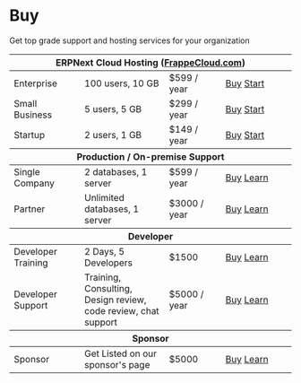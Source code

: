 # Buy

<p class="lead">Get top grade support and hosting services for your organization</p>

<table class="table table-bordered buy-table">
	<thead>
		<tr>
			<th colspan="4"><i class="icon-cloud"></i> ERPNext Cloud Hosting
				(<a href="https://frappecloud.com">FrappeCloud.com</a>)</th>
		</tr>
	</thead>
	<tbody>
		<tr>
			<td style="width: 25%">Enterprise</td>
			<td style="width: 30%">100 users, 10 GB</td>
			<td style="width: 20%">$599 / year</td>
			<td style="width: 25%">
				<a class="btn btn-success"
					href="/buy/payment#Enterprise">Buy</a>
				<a class="btn btn-primary" 	href="https://frappecloud.com/sign-up?plan=Enterprise">Start</a>
			</td>
		</tr>
		<tr>
			<td>Small Business</td>
			<td>5 users, 5 GB</td>
			<td>$299 / year</td>
			<td>
				<a class="btn btn-success"
					href="/buy/payment#Small-Business">Buy</a>
				<a class="btn btn-primary"
					href="https://frappecloud.com/sign-up?plan=Small-Business">Start</a>
			</td>
		</tr>
		<tr>
			<td>Startup</td>
			<td>2 users, 1 GB</td>
			<td>$149 / year</td>
			<td>
				<a class="btn btn-success"
					href="/buy/payment#Startup">Buy</a>
				<a class="btn btn-primary"
					href="https://frappecloud.com/sign-up?plan=Startup">Start</a>
			</td>
		</tr>
	</tbody>
	<thead>
		<tr>
			<th colspan="4"><i class="icon-cog"></i> Production / On-premise Support</th>
		</tr>
	</thead>
	<tbody>
		<tr>
			<td>Single Company</td>
			<td>2 databases, 1 server</td>
			<td>$599 / year</td>
			<td>
				<a class="btn btn-success"
					href="/buy/payment#CommercialSupport">Buy</a>
				<a class="btn btn-default"
					href="/buy/commercial-support">Learn</a>
			</td>
		</tr>
		<tr>
			<td>Partner</td>
			<td>Unlimited databases, 1 server</td>
			<td>$3000 / year</td>
			<td>
				<a class="btn btn-success"
					href="/buy/payment#ProductionSupport">Buy</a>
				<a class="btn btn-default"
					href="/buy/production-support">Learn</a>
			</td>
		</tr>
	</tbody>
	<thead>
		<tr>
			<th colspan="4"><i class="icon-wrench"></i> Developer</th>
		</tr>
	</thead>
	<tbody>
		<tr>
			<td>Developer Training</td>
			<td>2 Days, 5 Developers</td>
			<td>$1500</td>
			<td>
				<a class="btn btn-success"
					href="/buy/payment#DeveloperTraining">Buy</a>
				<a class="btn btn-default"
					href="/buy/developer-training">Learn</a>
			</td>
		</tr>
		<tr>
			<td>Developer Support</td>
			<td>Training, Consulting, Design review, code review, chat support</td>
			<td>$5000 / year</td>
			<td>
				<a class="btn btn-success"
					href="/buy/payment#DeveloperSupport">Buy</a>
				<a class="btn btn-default"
					href="/buy/developer-support">Learn</a>
			</td>
		</tr>
	</tbody>
	<thead>
		<tr>
			<th colspan="4"><i class="icon-star"></i> Sponsor</th>
		</tr>
	</thead>
	<tbody>
		<tr>
			<td>Sponsor</td>
			<td>Get Listed on our sponsor's page</td>
			<td>$5000</td>
			<td>
				<a class="btn btn-success"
					href="/buy/payment#Sponsor">Buy</a>
				<a class="btn btn-default"
					href="/sponsors">Learn</a>
			</td>
		</tr>
	</tbody>
</table>

